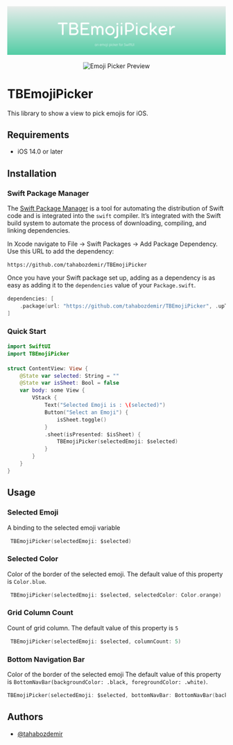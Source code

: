 ![Banner](Readme/banner.png)

<p align="center">
  <img width="320" alt="Emoji Picker Preview" src="https://user-images.githubusercontent.com/91073428/236648841-ae01670d-d7f4-4335-bc1e-e8fecf7a2714.jpg">
</p>

# TBEmojiPicker
This library to show a view to pick emojis for iOS.

## Requirements
- iOS 14.0 or later

## Installation
### Swift Package Manager

The [Swift Package Manager](https://www.swift.org/package-manager/) is a tool for automating the distribution of Swift code and is integrated into the `swift` compiler. It’s integrated with the Swift build system to automate the process of downloading, compiling, and linking dependencies.

In Xcode navigate to File → Swift Packages → Add Package Dependency. Use this URL to add the dependency:

```
‌https://github.com/tahabozdemir/TBEmojiPicker
```

Once you have your Swift package set up, adding as a dependency is as easy as adding it to the `dependencies` value of your `Package.swift`.

```swift
dependencies: [
    .package(url: "https://github.com/tahabozdemir/TBEmojiPicker", .upToNextMajor(from: "1.0.0"))
]
```
### Quick Start

```swift
import SwiftUI
import TBEmojiPicker

struct ContentView: View {
    @State var selected: String = ""
    @State var isSheet: Bool = false
    var body: some View {
        VStack {
            Text("Selected Emoji is : \(selected)")
            Button("Select an Emoji") {
                isSheet.toggle()
            }
            .sheet(isPresented: $isSheet) {
                TBEmojiPicker(selectedEmoji: $selected)
            }
        }
    }
}
```

## Usage
### Selected Emoji
A binding to the selected emoji variable
```swift
 TBEmojiPicker(selectedEmoji: $selected)
```
### Selected Color
Color of the border of the selected emoji. The default value of this property is `Color.blue`.
```swift
 TBEmojiPicker(selectedEmoji: $selected, selectedColor: Color.orange)
```

### Grid Column Count
Count of grid column. The default value of this property is `5`
```swift
 TBEmojiPicker(selectedEmoji: $selected, columnCount: 5)
```

### Bottom Navigation Bar
Color of the border of the selected emoji The default value of this property is `BottomNavBar(backgroundColor: .black, foregroundColor: .white)`.
```swift
TBEmojiPicker(selectedEmoji: $selected, bottomNavBar: BottomNavBar(backgroundColor: Color.orange, foregroundColor: .white))
```

## Authors

- [@tahabozdemir](https://www.github.com/tahabozdemir)
